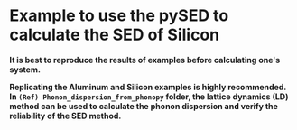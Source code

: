 # Example to use the pySED to calculate the SED of Silicon
 
**It is best to reproduce the results of examples before calculating one's system.**
 
**Replicating the Aluminum and Silicon examples is highly recommended. In `(Ref) Phonon_dispersion_from_phonopy` folder, the lattice dynamics (LD) method can be used to calculate the phonon dispersion and verify the reliability of the SED method.**

